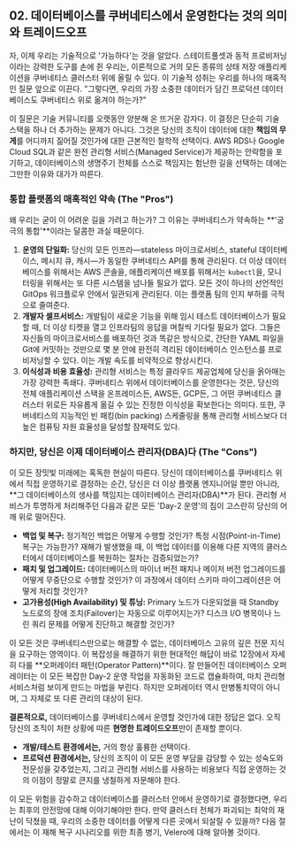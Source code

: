 ## 02. 데이터베이스를 쿠버네티스에서 운영한다는 것의 의미와 트레이드오프

자, 이제 우리는 기술적으로 '가능하다'는 것을 알았다. 스테이트풀셋과 동적 프로비저닝이라는 강력한 도구를 손에 쥔 우리는, 이론적으로 거의 모든 종류의 상태 저장 애플리케이션을 쿠버네티스 클러스터 위에 올릴 수 있다. 이 기술적 성취는 우리를 하나의 매혹적인 질문 앞으로 이끈다. "그렇다면, 우리의 가장 소중한 데이터가 담긴 프로덕션 데이터베이스도 쿠버네티스 위로 옮겨야 하는가?"

이 질문은 기술 커뮤니티를 오랫동안 양분해 온 뜨거운 감자다. 이 결정은 단순히 기술 스택을 하나 더 추가하는 문제가 아니다. 그것은 당신의 조직이 데이터에 대한 **책임의 무게**를 어디까지 짊어질 것인가에 대한 근본적인 철학적 선택이다. AWS RDS나 Google Cloud SQL과 같은 완전 관리형 서비스(Managed Service)가 제공하는 안락함을 포기하고, 데이터베이스의 생명주기 전체를 스스로 책임지는 험난한 길을 선택하는 데에는 그만한 이유와 대가가 따른다.

### 통합 플랫폼의 매혹적인 약속 (The "Pros")

왜 우리는 굳이 이 어려운 길을 가려고 하는가? 그 이유는 쿠버네티스가 약속하는 **'궁극의 통합'**이라는 달콤한 과실 때문이다.

1.  **운영의 단일화:** 당신의 모든 인프라—stateless 마이크로서비스, stateful 데이터베이스, 메시지 큐, 캐시—가 동일한 쿠버네티스 API를 통해 관리된다. 더 이상 데이터베이스를 위해서는 AWS 콘솔을, 애플리케이션 배포를 위해서는 `kubectl`을, 모니터링을 위해서는 또 다른 시스템을 넘나들 필요가 없다. 모든 것이 하나의 선언적인 GitOps 워크플로우 안에서 일관되게 관리된다. 이는 플랫폼 팀의 인지 부하를 극적으로 줄여준다.
2.  **개발자 셀프서비스:** 개발팀이 새로운 기능을 위해 임시 테스트 데이터베이스가 필요할 때, 더 이상 티켓을 열고 인프라팀의 응답을 며칠씩 기다릴 필요가 없다. 그들은 자신들의 마이크로서비스를 배포하던 것과 똑같은 방식으로, 간단한 YAML 파일을 Git에 커밋하는 것만으로 몇 분 안에 완전히 격리된 데이터베이스 인스턴스를 프로비저닝할 수 있다. 이는 개발 속도를 비약적으로 향상시킨다.
3.  **이식성과 비용 효율성:** 관리형 서비스는 특정 클라우드 제공업체에 당신을 옭아매는 가장 강력한 족쇄다. 쿠버네티스 위에서 데이터베이스를 운영한다는 것은, 당신의 전체 애플리케이션 스택을 온프레미스든, AWS든, GCP든, 그 어떤 쿠버네티스 클러스터 위로든 자유롭게 옮길 수 있는 진정한 이식성을 확보한다는 의미다. 또한, 쿠버네티스의 지능적인 빈 패킹(bin packing) 스케줄링을 통해 관리형 서비스보다 더 높은 컴퓨팅 자원 효율성을 달성할 잠재력도 있다.

### 하지만, 당신은 이제 데이터베이스 관리자(DBA)다 (The "Cons")

이 모든 장밋빛 미래에는 혹독한 현실이 따른다. 당신이 데이터베이스를 쿠버네티스 위에서 직접 운영하기로 결정하는 순간, 당신은 더 이상 플랫폼 엔지니어일 뿐만 아니라, **그 데이터베이스의 생사를 책임지는 데이터베이스 관리자(DBA)**가 된다. 관리형 서비스가 투명하게 처리해주던 다음과 같은 모든 'Day-2 운영'의 짐이 고스란히 당신의 어깨 위로 떨어진다.

* **백업 및 복구:** 정기적인 백업은 어떻게 수행할 것인가? 특정 시점(Point-in-Time) 복구는 가능한가? 재해가 발생했을 때, 이 백업 데이터를 이용해 다른 지역의 클러스터에서 데이터베이스를 복원하는 절차는 검증되었는가?
* **패치 및 업그레이드:** 데이터베이스의 마이너 버전 패치나 메이저 버전 업그레이드를 어떻게 무중단으로 수행할 것인가? 이 과정에서 데이터 스키마 마이그레이션은 어떻게 처리할 것인가?
* **고가용성(High Availability) 및 튜닝:** Primary 노드가 다운되었을 때 Standby 노드로의 장애 조치(Failover)는 자동으로 이루어지는가? 디스크 I/O 병목이나 느린 쿼리 문제를 어떻게 진단하고 해결할 것인가?

이 모든 것은 쿠버네티스만으로는 해결할 수 없는, 데이터베이스 고유의 깊은 전문 지식을 요구하는 영역이다. 이 복잡성을 해결하기 위한 현대적인 해답이 바로 12장에서 자세히 다룰 **오퍼레이터 패턴(Operator Pattern)**이다. 잘 만들어진 데이터베이스 오퍼레이터는 이 모든 복잡한 Day-2 운영 작업을 자동화된 코드로 캡슐화하여, 마치 관리형 서비스처럼 보이게 만드는 마법을 부린다. 하지만 오퍼레이터 역시 만병통치약이 아니며, 그 자체로 또 다른 관리의 대상이 된다.

**결론적으로,** 데이터베이스를 쿠버네티스에서 운영할 것인가에 대한 정답은 없다. 오직 당신의 조직이 처한 상황에 따른 **현명한 트레이드오프**만이 존재할 뿐이다.

* **개발/테스트 환경에서는,** 거의 항상 훌륭한 선택이다.
* **프로덕션 환경에서는,** 당신의 조직이 이 모든 운영 부담을 감당할 수 있는 성숙도와 전문성을 갖추었는지, 그리고 관리형 서비스를 사용하는 비용보다 직접 운영하는 것의 이점이 정말로 큰지를 냉철하게 자문해야 한다.

이 모든 위험을 감수하고 데이터베이스를 클러스터 안에서 운영하기로 결정했다면, 우리는 최후의 안전망에 대해 이야기해야만 한다. 만약 클러스터 전체가 파괴되는 최악의 재난이 닥쳤을 때, 우리의 소중한 데이터를 어떻게 다른 곳에서 되살릴 수 있을까? 다음 절에서는 이 재해 복구 시나리오를 위한 최종 병기, Velero에 대해 알아볼 것이다.
